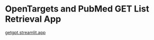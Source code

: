 # OpenTargets and PubMed GET List Retrieval App
[getgpt.streamlit.app
](https://getgpt.streamlit.app)
